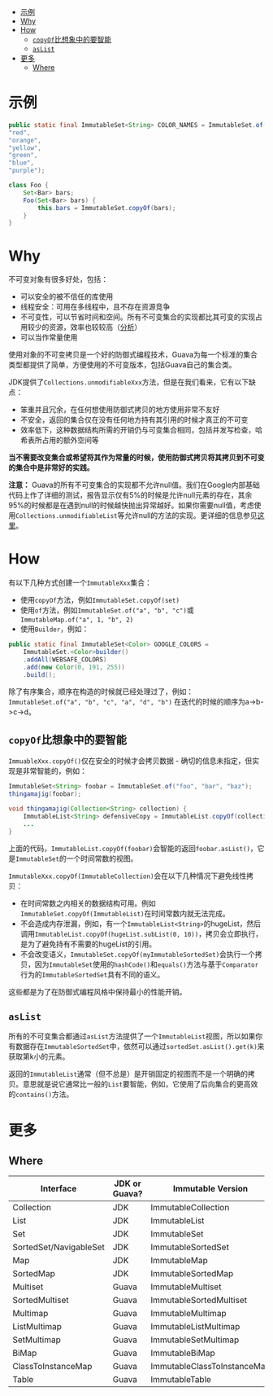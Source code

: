 - [示例](#%e7%a4%ba%e4%be%8b)
- [Why](#why)
- [How](#how)
	- [`copyOf`比想象中的要智能](#copyof%e6%af%94%e6%83%b3%e8%b1%a1%e4%b8%ad%e7%9a%84%e8%a6%81%e6%99%ba%e8%83%bd)
	- [`asList`](#aslist)
- [更多](#%e6%9b%b4%e5%a4%9a)
	- [Where](#where)

# 示例
```java
public static final ImmutableSet<String> COLOR_NAMES = ImmutableSet.of(
"red",
"orange",
"yellow",
"green",
"blue",
"purple");

class Foo {
	Set<Bar> bars;
	Foo(Set<Bar> bars) {
		this.bars = ImmutableSet.copyOf(bars);
	}
}
```

# Why
不可变对象有很多好处，包括：

- 可以安全的被不信任的库使用
- 线程安全：可用在多线程中，且不存在资源竞争
- 不可变性，可以节省时间和空间。所有不可变集合的实现都比其可变的实现占用较少的资源，效率也较较高（[分析](http://code.google.com/p/memory-measurer/wiki/ElementCostInDataStructures)）
- 可以当作常量使用

使用对象的不可变拷贝是一个好的防御式编程技术，Guava为每一个标准的集合类型都提供了简单，方便使用的不可变版本，包括Guava自己的集合类。

JDK提供了`Collections.unmodifiableXxx`方法，但是在我们看来，它有以下缺点：

- 笨重并且冗余，在任何想使用防御式拷贝的地方使用非常不友好
- 不安全，返回的集合仅在没有任何地方持有其引用的时候才真正的不可变
- 效率低下，这种数据结构所需的开销仍与可变集合相同，包括并发写检查，哈希表所占用的额外空间等

**当不需要改变集合或希望将其作为常量的时候，使用防御式拷贝将其拷贝到不可变的集合中是非常好的实践。**

**注意：**
Guava的所有不可变集合的实现都不允许null值。我们在Google内部基础代码上作了详细的测试，报告显示仅有5%的时候是允许null元素的存在，其余95%的时候都是在遇到null的时候越快抛出异常越好。如果你需要null值，考虑使用`Collections.unmodifiableList`等允许null的方法的实现。更详细的信息参见[这里](https://code.google.com/p/guava-libraries/wiki/UsingAndAvoidingNullExplained)。

# How
有以下几种方式创建一个`ImmutableXxx`集合：

- 使用`copyOf`方法，例如`ImmutableSet.copyOf(set)`
- 使用`of`方法，例如`ImmutableSet.of("a", "b", "c")`或`ImmutableMap.of("a", 1, "b", 2)`
- 使用`Builder`，例如：

```java
public static final ImmutableSet<Color> GOOGLE_COLORS = 
	ImmutableSet.<Color>builder()
	.addAll(WEBSAFE_COLORS)
	.add(new Color(0, 191, 255))
	.build();
```
除了有序集合，顺序在构造的时候就已经处理过了，例如：
`ImmutableSet.of("a", "b", "c", "a", "d", "b")`
在迭代的时候的顺序为a->b->c->d。

## `copyOf`比想象中的要智能
`ImmuableXxx.copyOf()`仅在安全的时候才会拷贝数据 - 确切的信息未指定，但实现是非常智能的，例如：

```java
ImmutableSet<String> foobar = ImmutableSet.of("foo", "bar", "baz");
thingamajig(foobar);

void thingamajig(Collection<String> collection) {
	ImmutableList<String> defensiveCopy = ImmutableList.copyOf(collection);
	...
}
```
上面的代码，`ImmutableList.copyOf(foobar)`会智能的返回`foobar.asList()`，它是`ImmutableSet`的一个时间常数的视图。

`ImmutableXxx.copyOf(ImmutableCollection)`会在以下几种情况下避免线性拷贝：

- 在时间常数之内相关的数据结构可用。例如`ImmutableSet.copyOf(ImmutableList)`在时间常数内就无法完成。
- 不会造成内存泄漏，例如，有一个`ImmutableList<String>`的hugeList，然后调用`ImmutableList.copyOf(hugeList.subList(0, 10))`，拷贝会立即执行，是为了避免持有不需要的hugeList的引用。
- 不会改变语义，`ImmutableSet.copyOf(myImmutableSortedSet)`会执行一个拷贝，因为`ImmutableSet`使用的`hashCode()`和`equals()`方法与基于`Comparator`行为的`ImmutableSortedSet`具有不同的语义。

这些都是为了在防御式编程风格中保持最小的性能开销。

## `asList`
所有的不可变集合都通过`asList`方法提供了一个`ImmutableList`视图，所以如果你有数据存在`ImmutableSortedSet`中，依然可以通过`sortedSet.asList().get(k)`来获取第k小的元素。

返回的`ImmutableList`通常（但不总是）是开销固定的视图而不是一个明确的拷贝。意思就是说它通常比一般的`List`要智能，例如，它使用了后向集合的更高效的`contains()`方法。

# 更多
## Where
Interface | JDK or Guava? | Immutable Version
--- | --- | ---
Collection | JDK |ImmutableCollection
List | JDK | ImmutableList
Set | JDK | ImmutableSet
SortedSet/NavigableSet | JDK | ImmutableSortedSet
Map | JDK | ImmutableMap
SortedMap | JDK | ImmutableSortedMap
Multiset | Guava | ImmutableMultiset
SortedMultiset | Guava | ImmutableSortedMultiset
Multimap | Guava | ImmutableMultimap
ListMultimap | Guava | ImmutableListMultimap
SetMultimap | Guava | ImmutableSetMultimap
BiMap | Guava | ImmutableBiMap
ClassToInstanceMap | Guava | ImmutableClassToInstanceMap
Table | Guava | ImmutableTable
